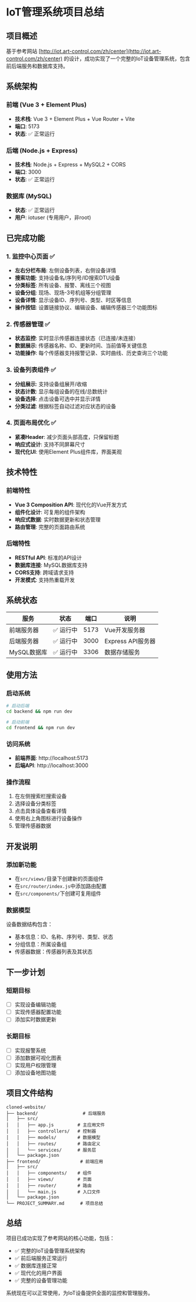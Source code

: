 # IoT管理系统项目总结

## 项目概述

基于参考网站 [http://iot.art-control.com/zh/center](http://iot.art-control.com/zh/center) 的设计，成功实现了一个完整的IoT设备管理系统，包含前后端服务和数据库支持。

## 系统架构

### 前端 (Vue 3 + Element Plus)
- **技术栈**: Vue 3 + Element Plus + Vue Router + Vite
- **端口**: 5173
- **状态**: ✅ 正常运行

### 后端 (Node.js + Express)
- **技术栈**: Node.js + Express + MySQL2 + CORS
- **端口**: 3000
- **状态**: ✅ 正常运行

### 数据库 (MySQL)
- **状态**: ✅ 正常运行
- **用户**: iotuser (专用用户，非root)

## 已完成功能

### 1. 监控中心页面 ✅
- **左右分栏布局**: 左侧设备列表，右侧设备详情
- **搜索功能**: 支持设备名/序列号/ID搜索DTU设备
- **分类标签**: 所有设备、报警、离线三个视图
- **设备分组**: 现场、现场-3号机组等分组管理
- **设备详情**: 显示设备ID、序列号、类型、时区等信息
- **操作按钮**: 设置链接协议、编辑设备、编辑传感器三个功能图标

### 2. 传感器管理 ✅
- **状态监控**: 实时显示传感器连接状态（已连接/未连接）
- **数据展示**: 传感器名称、ID、更新时间、当前值等关键信息
- **功能操作**: 每个传感器支持报警记录、实时曲线、历史查询三个功能

### 3. 设备列表组件 ✅
- **分组展示**: 支持设备组展开/收缩
- **状态计数**: 显示每组设备的在线/总数统计
- **设备选择**: 点击设备可选中并显示详情
- **分类过滤**: 根据标签自动过滤对应状态的设备

### 4. 页面布局优化 ✅
- **紧凑Header**: 减少页面头部高度，只保留标题
- **响应式设计**: 支持不同屏幕尺寸
- **现代化UI**: 使用Element Plus组件库，界面美观

## 技术特性

### 前端特性
- **Vue 3 Composition API**: 现代化的Vue开发方式
- **组件化设计**: 可复用的组件架构
- **响应式数据**: 实时数据更新和状态管理
- **路由管理**: 完整的页面路由系统

### 后端特性
- **RESTful API**: 标准的API设计
- **数据库连接**: MySQL数据库支持
- **CORS支持**: 跨域请求支持
- **开发模式**: 支持热重载开发

## 系统状态

| 服务 | 状态 | 端口 | 说明 |
|------|------|------|------|
| 前端服务器 | ✅ 运行中 | 5173 | Vue开发服务器 |
| 后端服务器 | ✅ 运行中 | 3000 | Express API服务器 |
| MySQL数据库 | ✅ 运行中 | 3306 | 数据存储服务 |

## 使用方法

### 启动系统
```bash
# 启动后端
cd backend && npm run dev

# 启动前端
cd frontend && npm run dev
```

### 访问系统
- **前端界面**: http://localhost:5173
- **后端API**: http://localhost:3000

### 操作流程
1. 在左侧搜索栏搜索设备
2. 选择设备分类标签
3. 点击具体设备查看详情
4. 使用右上角图标进行设备操作
5. 管理传感器数据

## 开发说明

### 添加新功能
- 在`src/views/`目录下创建新的页面组件
- 在`src/router/index.js`中添加路由配置
- 在`src/components/`下创建可复用组件

### 数据模型
设备数据结构包含：
- 基本信息：ID、名称、序列号、类型、状态
- 分组信息：所属设备组
- 传感器数据：传感器列表及其状态

## 下一步计划

### 短期目标
- [ ] 实现设备编辑功能
- [ ] 实现传感器配置功能
- [ ] 添加实时数据更新

### 长期目标
- [ ] 实现报警系统
- [ ] 添加数据可视化图表
- [ ] 实现用户权限管理
- [ ] 添加设备地图功能

## 项目文件结构

```
cloned-website/
├── backend/                 # 后端服务
│   ├── src/
│   │   ├── app.js         # 主应用文件
│   │   ├── controllers/   # 控制器
│   │   ├── models/        # 数据模型
│   │   ├── routes/        # 路由定义
│   │   └── services/      # 服务层
│   └── package.json
├── frontend/               # 前端应用
│   ├── src/
│   │   ├── components/    # 组件
│   │   ├── views/         # 页面
│   │   ├── router/        # 路由
│   │   └── main.js        # 入口文件
│   └── package.json
└── PROJECT_SUMMARY.md      # 项目总结
```

## 总结

项目已成功实现了参考网站的核心功能，包括：
- ✅ 完整的IoT设备管理系统架构
- ✅ 前后端服务正常运行
- ✅ 数据库连接正常
- ✅ 现代化的用户界面
- ✅ 完整的设备管理功能

系统现在可以正常使用，为IoT设备提供全面的监控和管理服务。

